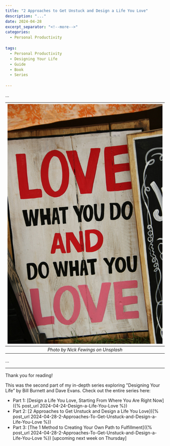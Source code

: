 ```yaml
---
title: "2 Approaches to Get Unstuck and Design a Life You Love"
description: "..."
date: 2024-04-28
excerpt_separator: "<!--more-->"
categories:
  - Personal Productivity

tags:
  - Personal Productivity
  - Designing Your Life
  - Guide
  - Book
  - Series

---
```

...

| ![image](/assets/images/nick-fewings-love-what-you-do-unsplash.jpg) |
|:--:|
| *Photo by Nick Fewings on Unsplash* |

...

---

Thank you for reading!

This was the second part of my in-depth series exploring "Designing Your Life” by Bill Burnett and Dave Evans. Check out the entire series here:

- Part 1: [Design a Life You Love, Starting From Where You Are Right Now]({% post_url 2024-04-24-Design-a-Life-You-Love %})
- Part 2: [2 Approaches to Get Unstuck and Design a Life You Love]({% post_url 2024-04-28-2-Approaches-To-Get-Unstuck-and-Design-a-Life-You-Love %})
- Part 3: [The 1 Method to Creating Your Own Path to Fulfillment]({% post_url 2024-04-28-2-Approaches-To-Get-Unstuck-and-Design-a-Life-You-Love %}) [upcoming next week on Thursday]